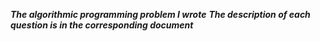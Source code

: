 
***The algorithmic programming problem I wrote***
***The description of each question is in the corresponding document***